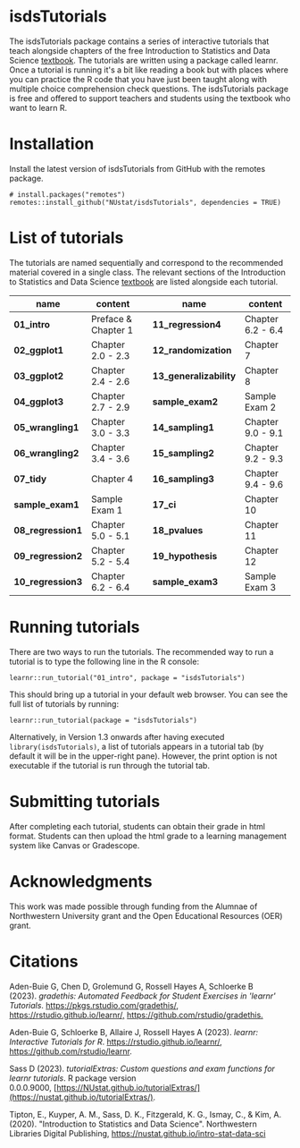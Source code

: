 # isdsTutorials

The isdsTutorials package contains a series of interactive tutorials that teach alongside chapters of the free Introduction to Statistics and Data Science [textbook](https://nustat.github.io/intro-stat-ds/). The tutorials are written using a package called learnr. Once a tutorial is running it's a bit like reading a book but with places where you can practice the R code that you have just been taught along with multiple choice comprehension check questions. The isdsTutorials package is free and offered to support teachers and students using the textbook who want to learn R.

# Installation

Install the latest version of isdsTutorials from GitHub with the remotes package.

```{r}
# install.packages("remotes")
remotes::install_github("NUstat/isdsTutorials", dependencies = TRUE)
```

# List of tutorials

The tutorials are named sequentially and correspond to the recommended material covered in a single class. The relevant sections of the Introduction to Statistics and Data Science [textbook](https://nustat.github.io/intro-stat-ds/) are listed alongside each tutorial.

| name               | content             |     | name                    | content           |
|---------------|-----------------|-----|-----------------|---------------|
| **01_intro**       | Preface & Chapter 1 |     | **11_regression4**      | Chapter 6.2 - 6.4 |
| **02_ggplot1**     | Chapter 2.0 - 2.3   |     | **12_randomization**    | Chapter 7         |
| **03_ggplot2**     | Chapter 2.4 - 2.6   |     | **13_generalizability** | Chapter 8         |
| **04_ggplot3**     | Chapter 2.7 - 2.9   |     | **sample_exam2**        | Sample Exam 2     |
| **05_wrangling1**  | Chapter 3.0 - 3.3   |     | **14_sampling1**        | Chapter 9.0 - 9.1 |
| **06_wrangling2**  | Chapter 3.4 - 3.6   |     | **15_sampling2**        | Chapter 9.2 - 9.3 |
| **07_tidy**        | Chapter 4           |     | **16_sampling3**        | Chapter 9.4 - 9.6 |
| **sample_exam1**   | Sample Exam 1       |     | **17_ci**               | Chapter 10        |
| **08_regression1** | Chapter 5.0 - 5.1   |     | **18_pvalues**          | Chapter 11        |
| **09_regression2** | Chapter 5.2 - 5.4   |     | **19_hypothesis**       | Chapter 12        |
| **10_regression3** | Chapter 6.2 - 6.4   |     | **sample_exam3**        | Sample Exam 3     |

# Running tutorials

There are two ways to run the tutorials. The recommended way to run a tutorial is to type the following line in the R console:

`learnr::run_tutorial("01_intro", package = "isdsTutorials")`

This should bring up a tutorial in your default web browser. You can see the full list of tutorials by running:

`learnr::run_tutorial(package = "isdsTutorials")`

Alternatively, in Version 1.3 onwards after having executed `library(isdsTutorials)`, a list of tutorials appears in a tutorial tab (by default it will be in the upper-right pane). However, the print option is not executable if the tutorial is run through the tutorial tab.

# Submitting tutorials

After completing each tutorial, students can obtain their grade in html format. Students can then upload the html grade to a learning management system like Canvas or Gradescope.

# Acknowledgments

This work was made possible through funding from the Alumnae of Northwestern University grant and the Open Educational Resources (OER) grant.

# Citations

Aden-Buie G, Chen D, Grolemund G, Rossell Hayes A, Schloerke B (2023). *gradethis: Automated Feedback for Student Exercises in 'learnr' Tutorials*. <https://pkgs.rstudio.com/gradethis/,> <https://rstudio.github.io/learnr/,> <https://github.com/rstudio/gradethis.>

Aden-Buie G, Schloerke B, Allaire J, Rossell Hayes A (2023). *learnr: Interactive Tutorials for R*. <https://rstudio.github.io/learnr/>, <https://github.com/rstudio/learnr>.

Sass D (2023). *tutorialExtras: Custom questions and exam functions for learnr tutorials*. R package version 0.0.0.9000, [https://NUstat.github.io/tutorialExtras/](https://nustat.github.io/tutorialExtras/).

Tipton, E., Kuyper, A. M., Sass, D. K., Fitzgerald, K. G., Ismay, C., & Kim, A. (2020). "Introduction to Statistics and Data Science". Northwestern Libraries Digital Publishing, <https://nustat.github.io/intro-stat-data-sci>
